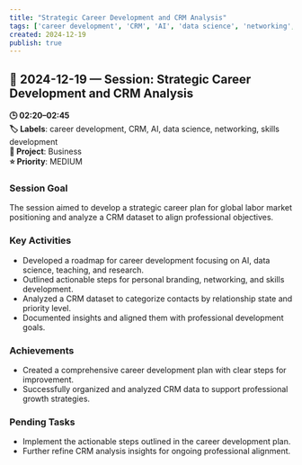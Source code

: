 ```yaml
---
title: "Strategic Career Development and CRM Analysis"
tags: ['career development', 'CRM', 'AI', 'data science', 'networking', 'skills development']
created: 2024-12-19
publish: true
---
```


## 📅 2024-12-19 — Session: Strategic Career Development and CRM Analysis

**🕒 02:20–02:45**  
**🏷️ Labels**: career development, CRM, AI, data science, networking, skills development  
**📂 Project**: Business  
**⭐ Priority**: MEDIUM  


### Session Goal
The session aimed to develop a strategic career plan for global labor market positioning and analyze a CRM dataset to align professional objectives.

### Key Activities
- Developed a roadmap for career development focusing on AI, data science, teaching, and research.
- Outlined actionable steps for personal branding, networking, and skills development.
- Analyzed a CRM dataset to categorize contacts by relationship state and priority level.
- Documented insights and aligned them with professional development goals.

### Achievements
- Created a comprehensive career development plan with clear steps for improvement.
- Successfully organized and analyzed CRM data to support professional growth strategies.

### Pending Tasks
- Implement the actionable steps outlined in the career development plan.
- Further refine CRM analysis insights for ongoing professional alignment.
